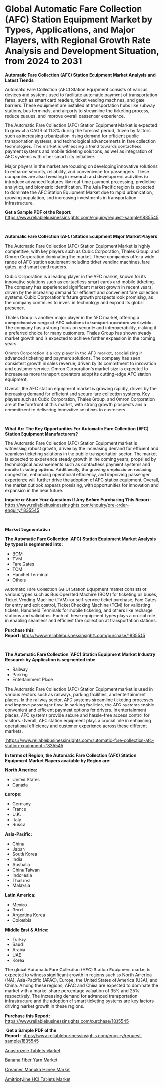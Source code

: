 <p><h1>Global Automatic Fare Collection (AFC) Station Equipment Market by Types, Applications, and Major Players, with Regional Growth Rate Analysis and Development Situation, from 2024 to 2031</h1></p><p><strong>Automatic Fare Collection (AFC) Station Equipment Market Analysis and Latest Trends</strong></p>
<p><p>Automatic Fare Collection (AFC) Station Equipment consists of various devices and systems used to facilitate automatic payment of transportation fares, such as smart card readers, ticket vending machines, and gate barriers. These equipment are installed at transportation hubs like subway stations, bus terminals, and airports to streamline the ticketing process, reduce queues, and improve overall passenger experience.</p><p>The Automatic Fare Collection (AFC) Station Equipment Market is expected to grow at a CAGR of 11.3% during the forecast period, driven by factors such as increasing urbanization, rising demand for efficient public transportation systems, and technological advancements in fare collection technologies. The market is witnessing a trend towards contactless payment systems and mobile ticketing solutions, as well as integration of AFC systems with other smart city initiatives.</p><p>Major players in the market are focusing on developing innovative solutions to enhance security, reliability, and convenience for passengers. These companies are also investing in research and development activities to introduce advanced features like real-time payment processing, predictive analytics, and biometric identification. The Asia Pacific region is expected to dominate the AFC Station Equipment Market due to rapid urbanization, growing population, and increasing investments in transportation infrastructure.</p></p>
<p><strong>Get a Sample PDF of the Report:&nbsp;</strong> <a href="https://www.reliablebusinessinsights.com/enquiry/request-sample/1835545">https://www.reliablebusinessinsights.com/enquiry/request-sample/1835545</a></p>
<p>&nbsp;</p>
<p><strong>Automatic Fare Collection (AFC) Station Equipment Major Market Players</strong></p>
<p><p>The Automatic Fare Collection (AFC) Station Equipment Market is highly competitive, with key players such as Cubic Corporation, Thales Group, and Omron Corporation dominating the market. These companies offer a wide range of AFC station equipment including ticket vending machines, fare gates, and smart card readers.</p><p>Cubic Corporation is a leading player in the AFC market, known for its innovative solutions such as contactless smart cards and mobile ticketing. The company has experienced significant market growth in recent years, driven by the increasing demand for efficient and convenient fare collection systems. Cubic Corporation's future growth prospects look promising, as the company continues to invest in technology and expand its global presence.</p><p>Thales Group is another major player in the AFC market, offering a comprehensive range of AFC solutions to transport operators worldwide. The company has a strong focus on security and interoperability, making it a preferred choice for many customers. Thales Group has shown steady market growth and is expected to achieve further expansion in the coming years.</p><p>Omron Corporation is a key player in the AFC market, specializing in advanced ticketing and payment solutions. The company has seen consistent growth in sales revenue, driven by its commitment to innovation and customer service. Omron Corporation's market size is expected to increase as more transport operators adopt its cutting-edge AFC station equipment.</p><p>Overall, the AFC station equipment market is growing rapidly, driven by the increasing demand for efficient and secure fare collection systems. Key players such as Cubic Corporation, Thales Group, and Omron Corporation are at the forefront of this market, with strong growth prospects and a commitment to delivering innovative solutions to customers.</p></p>
<p>&nbsp;</p>
<p><strong>What Are The Key Opportunities For Automatic Fare Collection (AFC) Station Equipment Manufacturers?</strong></p>
<p><p>The Automatic Fare Collection (AFC) Station Equipment market is witnessing robust growth, driven by the increasing demand for efficient and seamless ticketing solutions in the public transportation sector. The market is expected to experience steady growth in the coming years, propelled by technological advancements such as contactless payment systems and mobile ticketing options. Additionally, the growing emphasis on reducing congestion, enhancing operational efficiency, and improving passenger experience will further drive the adoption of AFC station equipment. Overall, the market outlook appears promising, with opportunities for innovation and expansion in the near future.</p></p>
<p><strong>Inquire or Share Your Questions If Any Before Purchasing This Report:</strong> <a href="https://www.reliablebusinessinsights.com/enquiry/pre-order-enquiry/1835545">https://www.reliablebusinessinsights.com/enquiry/pre-order-enquiry/1835545</a></p>
<p>&nbsp;</p>
<p><strong>Market Segmentation</strong></p>
<p><strong>The Automatic Fare Collection (AFC) Station Equipment Market Analysis by types is segmented into:</strong></p>
<p><ul><li>BOM</li><li>TVM</li><li>Fare Gates</li><li>TCM</li><li>Handhel Terminal</li><li>Others</li></ul></p>
<p><p>Automatic Fare Collection (AFC) Station Equipment market consists of various types such as Bus Operated Machine (BOM) for ticketing on buses, Ticket Vending Machine (TVM) for self-service ticket purchase, Fare Gates for entry and exit control, Ticket Checking Machine (TCM) for validating tickets, Handheld Terminals for mobile ticketing, and others like recharge stations and validators. Each of these equipment types plays a crucial role in enabling seamless and efficient fare collection at transportation stations.</p></p>
<p><strong>Purchase this Report:&nbsp;</strong><a href="https://www.reliablebusinessinsights.com/purchase/1835545">https://www.reliablebusinessinsights.com/purchase/1835545</a></p>
<p>&nbsp;</p>
<p><strong>The Automatic Fare Collection (AFC) Station Equipment Market Industry Research by Application is segmented into:</strong></p>
<p><ul><li>Railway</li><li>Parking</li><li>Entertainment Place</li></ul></p>
<p><p>The Automatic Fare Collection (AFC) Station Equipment market is used in various sectors such as railways, parking facilities, and entertainment places. In the railway sector, AFC systems streamline ticketing processes and improve passenger flow. In parking facilities, the AFC systems enable convenient and efficient payment options for drivers. In entertainment places, AFC systems provide secure and hassle-free access control for visitors. Overall, AFC station equipment plays a crucial role in enhancing operational efficiency and customer experience across these different markets.</p></p>
<p><a href="https://www.reliablebusinessinsights.com/automatic-fare-collection-afc-station-equipment-r1835545">&nbsp;https://www.reliablebusinessinsights.com/automatic-fare-collection-afc-station-equipment-r1835545</a></p>
<p><strong>In terms of Region, the Automatic Fare Collection (AFC) Station Equipment Market Players available by Region are:</strong></p>
<p>
    <p> <strong> North America: </strong>
        <ul>
            <li>United States</li>
            <li>Canada</li>
        </ul>
        </p> 
    <p> <strong> Europe: </strong>
        <ul>
            <li>Germany</li>
            <li>France</li>
            <li>U.K.</li>
            <li>Italy</li>
            <li>Russia</li>
        </ul>
        </p> 
    <p> <strong> Asia-Pacific: </strong>
        <ul>
            <li>China</li>
            <li>Japan</li>
            <li>South Korea</li>
            <li>India</li>
            <li>Australia</li>
            <li>China Taiwan</li>
            <li>Indonesia</li>
            <li>Thailand</li>
            <li>Malaysia</li>
        </ul>
        </p> 
    <p> <strong> Latin America: </strong>
        <ul>
            <li>Mexico</li>
            <li>Brazil</li>
            <li>Argentina Korea</li>
            <li>Colombia</li>
        </ul>
        </p> 
    <p> <strong> Middle East & Africa: </strong>
        <ul>
            <li>Turkey</li>
            <li>Saudi</li>
            <li>Arabia</li>
            <li>UAE</li>
            <li>Korea</li>
        </ul>
    </p>
    </p>
<p><p>The global Automatic Fare Collection (AFC) Station Equipment market is expected to witness significant growth in regions such as North America (NA), Asia-Pacific (APAC), Europe, the United States of America (USA), and China. Among these regions, APAC and China are expected to dominate the market with a market share percentage valuation of 35% and 25% respectively. The increasing demand for advanced transportation infrastructure and the adoption of smart ticketing systems are key factors driving market growth in these regions.</p></p>
<p><strong>Purchase this Report: </strong><a href="https://www.reliablebusinessinsights.com/purchase/1835545">https://www.reliablebusinessinsights.com/purchase/1835545</a></p>
<p>&nbsp;<strong>Get a Sample PDF of the Report:&nbsp;&nbsp;</strong><a href="https://www.reliablebusinessinsights.com/enquiry/request-sample/1835545">https://www.reliablebusinessinsights.com/enquiry/request-sample/1835545</a></p>
<p><strong></strong></p>
<p><p><a href="https://github.com/rahu1506/Market-Research-Report-List-5/blob/main/anastrozole-tablets-market.md">Anastrozole Tablets Market</a></p><p><a href="https://www.linkedin.com/pulse/banana-fiber-yarn-market-global-regional-analysis-focus-fxshe">Banana Fiber Yarn Market</a></p><p><a href="https://www.linkedin.com/pulse/creamed-manuka-honey-market-size-growing-cagr-102-report-covers-xrd3f">Creamed Manuka Honey Market</a></p><p><a href="https://github.com/FassouRP/Market-Research-Report-List-5/blob/main/amitriptyline-hcl-tablets-market.md">Amitriptyline HCl Tablets Market</a></p></p>